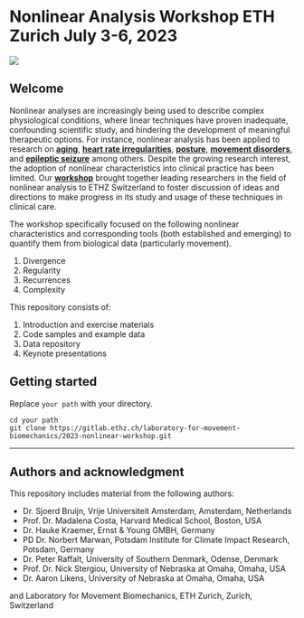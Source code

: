 # Nonlinear Analysis Workshop ETH Zurich July 3-6, 2023
![](Photos/FrontPage_Cropped.png)


 ## Welcome

Nonlinear analyses are increasingly being used to describe complex physiological conditions, where linear techniques have proven inadequate, confounding scientific study, and hindering the development of meaningful therapeutic options. For instance, nonlinear analysis has been applied to research on [**aging**](https://pubmed.ncbi.nlm.nih.gov/11875196/), [**heart rate irregularities**](https://www.ncbi.nlm.nih.gov/pmc/articles/PMC4801222/), [**posture**](https://pubmed.ncbi.nlm.nih.gov/16271008/), [**movement disorders**](https://pubmed.ncbi.nlm.nih.gov/32655400/), and [**epileptic seizure**](https://pubmed.ncbi.nlm.nih.gov/9771751/) among others. Despite the growing research interest, the adoption of nonlinear characteristics into clinical practice has been limited. Our [**workshop**](https://nonlinearanalysis.ethz.ch/) brought together leading researchers in the field of nonlinear analysis to ETHZ Switzerland to foster discussion of ideas and directions to make progress in its study and usage of these techniques in clinical care.
 
The workshop specifically focused on the following nonlinear characteristics and corresponding tools (both established and emerging) to quantify them from biological data (particularly movement).

1.	Divergence 
2.	Regularity  
3.	Recurrences 
4.	Complexity 

This repository consists of:
1.	Introduction and exercise materials  
2.	Code samples and example data 
3.	Data repository
4.	Keynote presentations

## Getting started

Replace `your path` with your directory.

```
cd your path
git clone https://gitlab.ethz.ch/laboratory-for-movement-biomechanics/2023-nonlinear-workshop.git

```

***

## Authors and acknowledgment

This repository includes material from the following authors:

- Dr. Sjoerd Bruijn, Vrije Universiteit Amsterdam, Amsterdam, Netherlands
- Prof. Dr. Madalena Costa, Harvard Medical School, Boston, USA
- Dr. Hauke Kraemer, Ernst & Young GMBH, Germany
- PD Dr. Norbert Marwan, Potsdam Institute for Climate Impact Research, Potsdam, Germany
- Dr. Peter Raffalt, University of Southern Denmark, Odense, Denmark
- Prof. Dr. Nick Stergiou, University of Nebraska at Omaha, Omaha, USA
- Dr. Aaron Likens, University of Nebraska at Omaha, Omaha, USA

and Laboratory for Movement Biomechanics, ETH Zurich, Zurich, Switzerland


